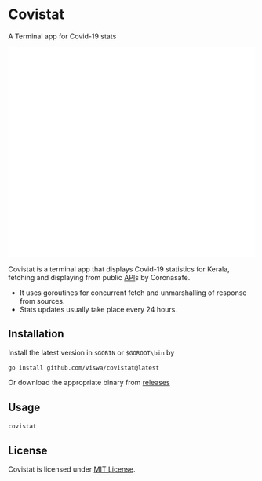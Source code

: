 # Covistat
A Terminal app for Covid-19 stats
<p align="center">
    <img alt="covistat output" src="assets/output.svg">
</p>

Covistat is a terminal app that displays Covid-19 statistics for Kerala, fetching and displaying from public [API](https://keralastats.coronasafe.live/)s by Coronasafe.
- It uses goroutines for concurrent fetch and unmarshalling of response from sources.
- Stats updates usually take place every 24 hours.

## Installation
Install the latest version in `$GOBIN` or `$GOROOT\bin` by

    go install github.com/viswa/covistat@latest

Or download the appropriate binary from [releases](https://github.com/viswa/covistat/releases/)
## Usage

    covistat

## License
Covistat is licensed under [MIT License](https://github.com/viswa/covistat/blob/master/LICENSE).
